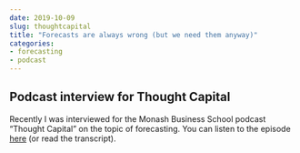 ```yaml
---
date: 2019-10-09
slug: thoughtcapital
title: "Forecasts are always wrong (but we need them anyway)"
categories:
- forecasting
- podcast
---
```


## Podcast interview for Thought Capital

Recently I was interviewed for the Monash Business School podcast “Thought Capital” on the topic of forecasting. You can listen to the episode [here](https://www2.monash.edu/impact/podcasts/thought-capital/forecasts-are-always-wrong-but-we-need-them-anyway/) (or read the transcript).


